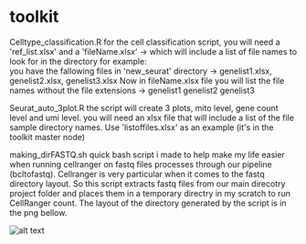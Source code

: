 # toolkit
Celltype_classification.R 
      for the cell classification script, you will need a 'ref_list.xlsx'
      and a 'fileName.xlsx' -> which will include a list of file names to look for in the directory for example:  
      you have the fallowing files in 'new_seurat' directory -> genelist1.xlsx, genelist2.xlsx, genelist3.xlsx
      Now in fileName.xlsx file you will list the file names without the file extensions ->  genelist1
                                                                                             genelist2
                                                                                             genelist3


Seurat_auto_3plot.R
      the script will create 3 plots, mito level, gene count level and umi level. you will need an xlsx file that
      will include a list of the file sample directory names. Use 'listoffiles.xlsx' as an example (it's in the toolkit master node)
      


making_dirFASTQ.sh
      quick bash script i made to help make my life easier when running cellranger on fastq files processes through our pipeline (bcltofastq). Cellranger is very particular when it comes to the fastq directory layout. So this script extracts fastq files from our main direcotry project folder and places them in a temporary directry in my scratch to run CellRanger count. The layout of the directory generated by the script is in the png bellow.   
      
![alt text](https://lh3.googleusercontent.com/sMkg9R4gmKFPX0I4y_bjyNF-vJg_L7o0KeZSna43_gRKixUYUY6QuGYNdHXao7jIML0B8slWoVH_V7I6SvJ4ngqNMk4RZvESNky8fO_S-I2mH4865ESfUw2ttPKSmX9VuojfunmBD0q9Trxzh1EsyfZakM0DmcXjncVNTssVpOyscp6twj4acJTvEyailHJvpU__0uIpsahCyJXpSJC8NQdIU2NXj-9RE_08r2UQpXFOkN1jljG09aeww0C6oqE5oRu2GEKDLeHn6gyQPPG0iexCqVZOubydBrskK-gGUAV9db8IUzY6rvIwNbycMpmPwmOlNzM8cPXQWj_q1TYpD8Y2aq7C7FW3c37YCpIgPgMQIRMrG1ZjigluFqIKM9epTvU4gfvzemFVsi4S75gIJnPHkG_SqttE9t5xd2U9CV9QOdky3FxYdExt2XLeGMT8LuJ43QE-1RNn0pkJvaLGlwpfQ-BLCuOwoeFsI_qenKdF7kKGjniy4ojr5mGRU_IhtbnVvnRKmtnS9Ai_7_rFiGQAlDydhobUGtZUCQMEg1UX3AXPxd_Ny_adi-6jJKlIfU0xF9isO5O0al3Gqt8Fv_uRsnn6qHmEar9gZHWllcPSUecIvdW10btUHOp7C7XLUB4LA78p1f8LG7GBFRqUJh6r99OSRA=w1030-h400-no)
